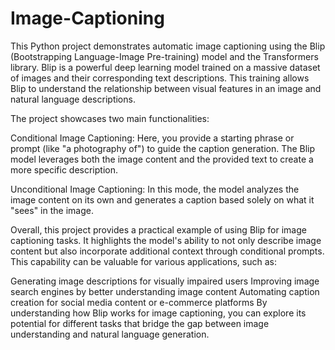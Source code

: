 # Image-Captioning

This Python project demonstrates automatic image captioning using the Blip (Bootstrapping Language-Image Pre-training) model and the Transformers library. Blip is a powerful deep learning model trained on a massive dataset of images and their corresponding text descriptions. This training allows Blip to understand the relationship between visual features in an image and natural language descriptions.

The project showcases two main functionalities:

Conditional Image Captioning: Here, you provide a starting phrase or prompt (like "a photography of") to guide the caption generation. The Blip model leverages both the image content and the provided text to create a more specific description.

Unconditional Image Captioning: In this mode, the model analyzes the image content on its own and generates a caption based solely on what it "sees" in the image.

Overall, this project provides a practical example of using Blip for image captioning tasks. It highlights the model's ability to not only describe image content but also incorporate additional context through conditional prompts. This capability can be valuable for various applications, such as:

Generating image descriptions for visually impaired users
Improving image search engines by better understanding image content
Automating caption creation for social media content or e-commerce platforms
By understanding how Blip works for image captioning, you can explore its potential for different tasks that bridge the gap between image understanding and natural language generation.



